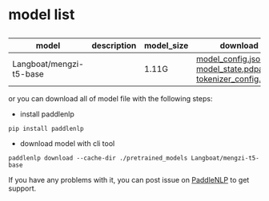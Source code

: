 #  model list

##  

| model  | description | model_size  | download         |
| --- | --- | --- | --- |
|Langboat/mengzi-t5-base|  | 1.11G | [model_config.json](https://bj.bcebos.com/paddlenlp/models/community/Langboat/mengzi-t5-base/model_config.json)<br>[model_state.pdparams](https://bj.bcebos.com/paddlenlp/models/community/Langboat/mengzi-t5-base/model_state.pdparams)<br>[tokenizer_config.json](https://bj.bcebos.com/paddlenlp/models/community/Langboat/mengzi-t5-base/tokenizer_config.json) |

or you can download all of model file with the following steps:

* install paddlenlp

```shell
pip install paddlenlp
```

* download model with cli tool

```shell
paddlenlp download --cache-dir ./pretrained_models Langboat/mengzi-t5-base
```

If you have any problems with it, you can post issue on [PaddleNLP](https://github.com/PaddlePaddle/PaddleNLP) to get support.

